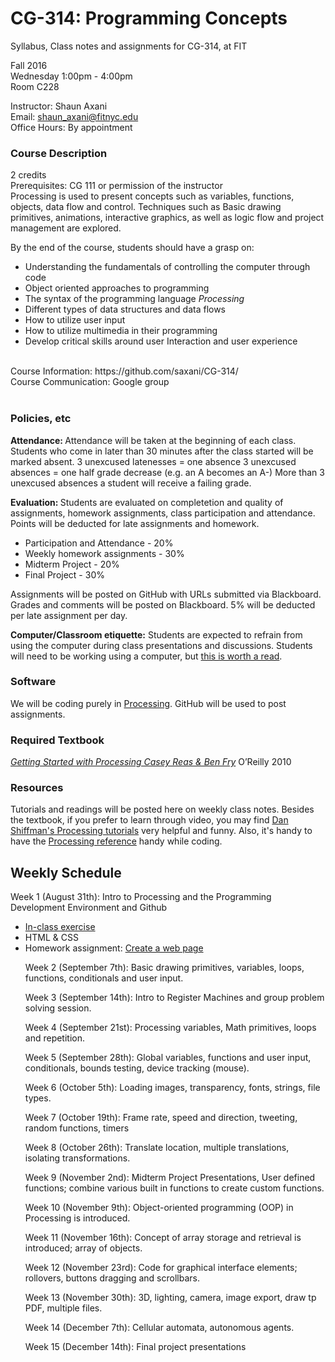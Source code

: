 # CG-314: Programming Concepts
Syllabus, Class notes and assignments for CG-314, at FIT


Fall 2016 <br/>
Wednesday 1:00pm - 4:00pm <br/>
Room C228 <br/> 

Instructor: Shaun Axani <br/>
Email: shaun_axani@fitnyc.edu <br/>
Office Hours: By appointment <br/>

<h3> Course Description </h3>
2 credits <br/>
Prerequisites: CG 111 or permission of the instructor <br/>
Processing is used to present concepts such as variables, functions, objects, data flow and control. Techniques such as Basic drawing primitives, animations, interactive graphics, as well as logic flow and project management are explored.
<br/>

By the end of the course, students should have a grasp on: <br/>
<ul>
<li>Understanding the fundamentals of controlling the computer through code</li>
<li>Object oriented approaches to programming</li>
<li>The syntax of the programming language <em>Processing</em></li>
<li>Different types of data structures and data flows</li>
<li>How to utilize user input</li>
<li>How to utilize multimedia in their programming</li>
<li>Develop critical skills around user Interaction and user experience </li>
</ul>

<br/>
Course Information: https://github.com/saxani/CG-314/ <br/>
Course Communication: Google group<br/>
<br/>

<h3>Policies, etc </h3>

<b>Attendance: </b>Attendance will be taken at the beginning of each class. Students who come in later than 30 minutes after the class started will be marked absent.
3 unexcused latenesses = one absence 
3 unexcused absences = one half grade decrease (e.g. an A becomes an A-)
More than 3 unexcused absences a student will receive a failing grade.
</br>

<b>Evaluation: </b>Students are evaluated on completetion and quality of assignments, homework assignments, class participation and attendance. Points will be deducted for late assignments and homework. <br/>
<ul>
  <li>Participation and Attendance - 20%</li>
  <li>Weekly homework assignments - 30%</li>
  <li>Midterm Project - 20%</li>
  <li>Final Project - 30%</li>
</ul>

Assignments will be posted on GitHub with URLs submitted via Blackboard. Grades and comments will be posted on Blackboard. 5% will be deducted per late assignment per day. 
<br/>

<b>Computer/Classroom etiquette:</b> Students are expected to refrain from using the computer during class presentations and discussions. Students will need to be working using a computer, but <a href="https://medium.com/@cshirky/why-i-just-asked-my-students-to-put-their-laptops-away-7f5f7c50f368#.sxywlun1f">this is worth a read</a>.


<h3>Software</h3>

We will be coding purely in <a href="https://processing.org/" target="_blank">Processing</a>.
GitHub will be used to post assignments.
<br/>

<h3>Required Textbook</h3>

<em><a href="http://shop.oreilly.com/product/0636920000570.do">Getting Started with Processing Casey Reas & Ben Fry</a></em>
O’Reilly
2010

<h3>Resources</h3>

Tutorials and readings will be posted here on weekly class notes. Besides the textbook, if you prefer to learn through video, you may find <a href="https://www.youtube.com/user/shiffman/playlists?sort=dd&view=50&shelf_id=2" target="_blank">Dan Shiffman's Processing tutorials</a> very helpful and funny. Also, it's handy to have the <a href="https://processing.org/reference/" target="_blank">Processing reference</a> handy while coding.

<h2>Weekly Schedule</h2>
Week 1 (August 31th): Intro to Processing and the Programming Development Environment and Github
<ul>
<li><a href="https://github.com/saxani/CG-314/tree/master/Week%201">In-class exercise</a></li>
<li>HTML & CSS</li>
<li>Homework assignment: <a href="https://github.com/saxani/CG-314/tree/master/Week%201">Create a web page</a></li>

Week 2 (September 7th): Basic drawing primitives, variables, loops, functions, conditionals and user input.

Week 3 (September 14th): Intro to Register Machines and group problem solving session.

Week 4 (September 21st): Processing variables, Math primitives, loops and repetition.

Week 5 (September 28th): Global variables, functions and user input, conditionals, bounds testing, device tracking
(mouse).

Week 6 (October 5th): Loading images, transparency, fonts, strings, file types.

Week 7 (October 19th): Frame rate, speed and direction, tweeting, random functions, timers

Week 8 (October 26th): Translate location, multiple translations, isolating transformations.

Week 9 (November 2nd): Midterm Project Presentations, User defined functions; combine various built in functions to create custom
functions.

Week 10 (November 9th): Object-oriented programming (OOP) in Processing is introduced.

Week 11 (November 16th): Concept of array storage and retrieval is introduced; array of objects.

Week 12 (November 23rd): Code for graphical interface elements; rollovers, buttons dragging and scrollbars.

Week 13 (November 30th): 3D, lighting, camera, image export, draw tp PDF, multiple files.

Week 14 (December 7th): Cellular automata, autonomous agents.

Week 15 (December 14th): Final project presentations

